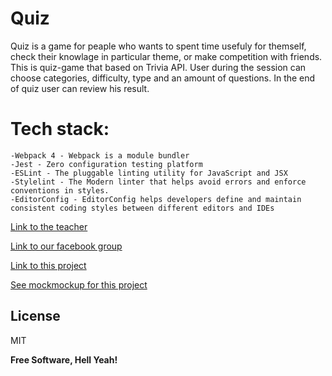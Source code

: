 # Quiz

Quiz is a game for peaple who wants to spent time usefuly for themself, check their knowlage in particular theme, or make competition with friends.
This is quiz-game that based on Trivia API. User during the session can choose categories, difficulty, type and an amount of questions. In the end of quiz user can review his result.

# Tech stack: 
	-Webpack 4 - Webpack is a module bundler
	-Jest - Zero configuration testing platform
	-ESLint - The pluggable linting utility for JavaScript and JSX
	-Stylelint - The Modern linter that helps avoid errors and enforce conventions in styles.
	-EditorConfig - EditorConfig helps developers define and maintain consistent coding styles between different editors and IDEs


[Link to the teacher](https://github.com/dosandk)

[Link to our facebook group](https://www.facebook.com/groups/270300106928894/)

[Link to this project](https://dovganych.github.io/Quiz/)

[See mockmockup for this project](https://wireframepro.mockflow.com/view/Quiz_Wire_Frame)

License
----

MIT

**Free Software, Hell Yeah!**

